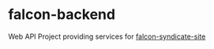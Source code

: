 # falcon-backend
Web API Project providing services for [falcon-syndicate-site](https://github.com/SternerStock/falcon-syndicate-site)
